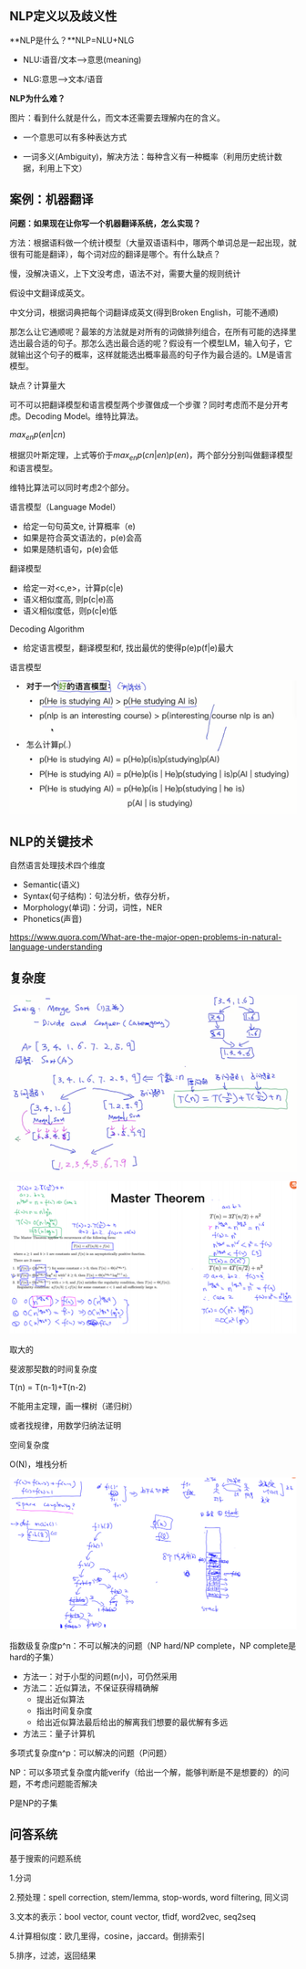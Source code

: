 ## NLP定义以及歧义性

**NLP是什么？**NLP=NLU+NLG

- NLU:语音/文本——>意思(meaning)

- NLG:意思——>文本/语音

**NLP为什么难？**

图片：看到什么就是什么，而文本还需要去理解内在的含义。

- 一个意思可以有多种表达方式

- 一词多义(Ambiguity)，解决方法：每种含义有一种概率（利用历史统计数据，利用上下文）

## 案例：机器翻译

**问题：如果现在让你写一个机器翻译系统，怎么实现？**

方法：根据语料做一个统计模型（大量双语语料中，哪两个单词总是一起出现，就很有可能是翻译），每个词对应的翻译是哪个。有什么缺点？

慢，没解决语义，上下文没考虑，语法不对，需要大量的规则统计

假设中文翻译成英文。

中文分词，根据词典把每个词翻译成英文(得到Broken English，可能不通顺)

那怎么让它通顺呢？最笨的方法就是对所有的词做排列组合，在所有可能的选择里选出最合适的句子。那怎么选出最合适的呢？假设有一个模型LM，输入句子，它就输出这个句子的概率，这样就能选出概率最高的句子作为最合适的。LM是语言模型。

缺点？计算量大

可不可以把翻译模型和语言模型两个步骤做成一个步骤？同时考虑而不是分开考虑。Decoding Model。维特比算法。

$max_{en}p(en|cn)$

根据贝叶斯定理，上式等价于$max_{en}p(cn|en)p(en)$，两个部分分别叫做翻译模型和语言模型。

维特比算法可以同时考虑2个部分。

语言模型（Language Model）

- 给定一句句英文e, 计算概率（e)
- 如果是符合英文语法的，p(e)会高
- 如果是随机语句，p(e)会低

翻译模型

- 给定一对<c,e>，计算p(c|e)
- 语义相似度高, 则p(c|e)高
- 语义相似度低，则p(c|e)低

Decoding Algorithm

- 给定语言模型，翻译模型和f, 找出最优的使得p(e)p(f|e)最大

语言模型

![image-20211129220847851](img/image-20211129220847851.png)

## NLP的关键技术

自然语言处理技术四个维度

- Semantic(语义)
- Syntax(句子结构)：句法分析，依存分析，
- Morphology(单词)：分词，词性，NER
- Phonetics(声音)

https://www.quora.com/What-are-the-major-open-problems-in-natural-language-understanding

## 复杂度

![image-20211129231756243](img/image-20211129231756243.png)

![image-20211129232231218](img/image-20211129232231218.png)

取大的



斐波那契数的时间复杂度

T(n) = T(n-1)+T(n-2)

不能用主定理，画一棵树（递归树）

或者找规律，用数学归纳法证明



空间复杂度

O(N)，堆栈分析

![image-20211130232151199](img/image-20211130232151199.png)



指数级复杂度p^n：不可以解决的问题（NP hard/NP complete，NP complete是hard的子集）

- 方法一：对于小型的问题(n小)，可仍然采用
- 方法二：近似算法，不保证获得精确解
  - 提出近似算法
  - 指出时间复杂度
  - 给出近似算法最后给出的解离我们想要的最优解有多远
- 方法三：量子计算机

多项式复杂度n^p：可以解决的问题（P问题）

NP：可以多项式复杂度内能verify（给出一个解，能够判断是不是想要的）的问题，不考虑问题能否解决

P是NP的子集

## 问答系统

基于搜索的问题系统

1.分词

2.预处理：spell correction, stem/lemma, stop-words, word filtering, 同义词

3.文本的表示：bool vector, count vector, tfidf, word2vec, seq2seq

4.计算相似度：欧几里得，cosine，jaccard。倒排索引

5.排序，过滤，返回结果

